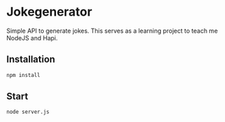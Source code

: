 # Jokegenerator

Simple API to generate jokes.
This serves as a learning project to teach me NodeJS and Hapi.

## Installation
```BASH
npm install
```

## Start 
```BASH
node server.js
```